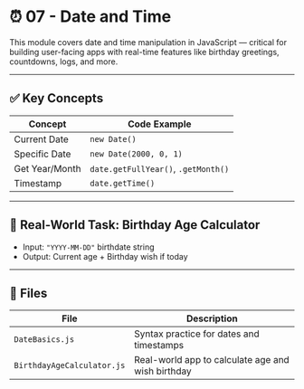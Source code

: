 # ⏰ 07 - Date and Time

This module covers date and time manipulation in JavaScript — critical for building user-facing apps with real-time features like birthday greetings, countdowns, logs, and more.

---

## ✅ Key Concepts

| Concept           | Code Example                       |
|------------------|------------------------------------|
| Current Date      | `new Date()`                       |
| Specific Date     | `new Date(2000, 0, 1)`             |
| Get Year/Month    | `date.getFullYear()`, `.getMonth()`|
| Timestamp         | `date.getTime()`                   |

---

## 🔧 Real-World Task: Birthday Age Calculator

- Input: `"YYYY-MM-DD"` birthdate string  
- Output: Current age + Birthday wish if today

---

## 📂 Files

| File                     | Description                                |
|--------------------------|--------------------------------------------|
| `DateBasics.js`          | Syntax practice for dates and timestamps   |
| `BirthdayAgeCalculator.js` | Real-world app to calculate age and wish birthday |
